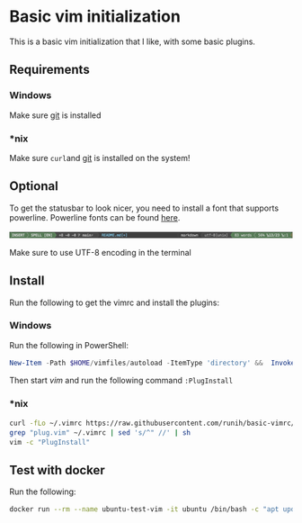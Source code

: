 # Basic vim initialization

This is a basic vim initialization that I like, with some basic plugins.

## Requirements

### Windows

Make sure [git](https://git-scm.com/downloads) is installed

### *nix

Make sure `curl`and [git](https://git-scm.com/downloads) is installed on the system!

## Optional

To get the statusbar to look nicer, you need to install a font that supports powerline. Powerline fonts can be found [here](https://github.com/powerline/fonts).

![statusbar](statusbar.png)

Make sure to use UTF-8 encoding in the terminal

## Install

Run the following to get the vimrc and install the plugins:

### Windows

Run the following in PowerShell:

```PowerShell
New-Item -Path $HOME/vimfiles/autoload -ItemType 'directory' &&  Invoke-WebRequest https://raw.githubusercontent.com/junegunn/vim-plug/master/plug.vim -OutFile $HOME/vimfiles/autoload/plug.vim
```

Then start *vim* and run the following command `:PlugInstall`

### *nix

```sh
curl -fLo ~/.vimrc https://raw.githubusercontent.com/runih/basic-vimrc/main/vimrc
grep "plug.vim" ~/.vimrc | sed 's/^" //' | sh
vim -c "PlugInstall"
```

## Test with docker

Run the following:

```sh
docker run --rm --name ubuntu-test-vim -it ubuntu /bin/bash -c "apt update && apt upgrade -y && apt install -y curl git vim && curl -fLo ~/.vimrc https://raw.githubusercontent.com/runih/basic-vimrc/main/vimrc && grep \"plug.vim\" ~/.vimrc | sed 's/^\" //' | sh && vim -c \"PlugInstall\" && bash"
```
